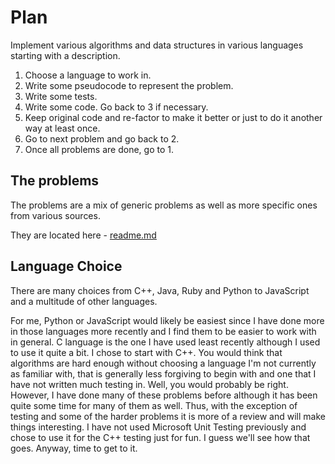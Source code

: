 # Plan

Implement various algorithms and data structures in various languages starting with a description.

1. Choose a language to work in.
2. Write some pseudocode to represent the problem.
3. Write some tests.
4. Write some code. Go back to 3 if necessary.
5. Keep original code and re-factor to make it better or just to do it another way at least once.
6. Go to next problem and go back to 2.
7. Once all problems are done, go to 1.

## The problems

The problems are a mix of generic problems as well as more specific ones from various sources.

They are located here - [readme.md](https://github.com/msmithnova/playground/blob/master/problems.md)

## Language Choice

There are many choices from C++, Java, Ruby and Python to JavaScript and a multitude of other languages.

For me, Python or JavaScript would likely be easiest since I have done more in those languages more recently and I find them to be easier to work with in general. C language is the one I have used least recently although I used to use it quite a bit. I chose to start with C++. You would think that algorithms are hard enough without choosing a language I'm not currently as familiar with, that is generally less forgiving to begin with and one that I have not written much testing in. Well, you would probably be right. However, I have done many of these problems before although it has been quite some time for many of them as well. Thus, with the exception of testing and some of the harder problems it is more of a review and will make things interesting. I have not used Microsoft Unit Testing previously and chose to use it for the C++ testing just for fun. I guess we'll see how that goes. Anyway, time to get to it.